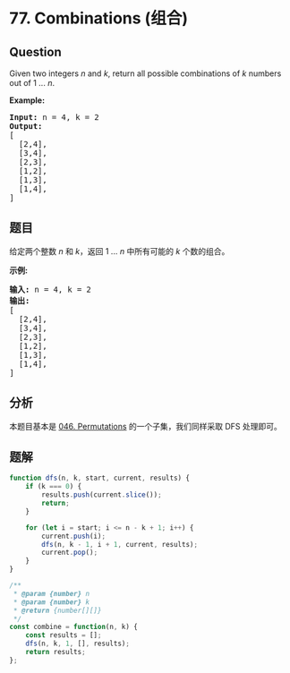 # 77. Combinations (组合)

## Question

Given two integers _n_ and _k_, return all possible combinations of _k_ numbers out of 1 ... _n_.

**Example:**

<pre><strong>Input:</strong>&nbsp;n = 4, k = 2
<strong>Output:</strong>
[
  [2,4],
  [3,4],
  [2,3],
  [1,2],
  [1,3],
  [1,4],
]
</pre>

## 题目

给定两个整数 _n_ 和 _k_，返回 1 ... _n_ 中所有可能的 _k_ 个数的组合。

**示例:**

<pre><strong>输入:</strong>&nbsp;n = 4, k = 2
<strong>输出:</strong>
[
  [2,4],
  [3,4],
  [2,3],
  [1,2],
  [1,3],
  [1,4],
]</pre>

## 分析

本题目基本是 [046. Permutations](./046.%20Permutations.md) 的一个子集，我们同样采取 DFS 处理即可。

## 题解

```javascript
function dfs(n, k, start, current, results) {
    if (k === 0) {
        results.push(current.slice());
        return;
    }

    for (let i = start; i <= n - k + 1; i++) {
        current.push(i);
        dfs(n, k - 1, i + 1, current, results);
        current.pop();
    }
}

/**
 * @param {number} n
 * @param {number} k
 * @return {number[][]}
 */
const combine = function(n, k) {
    const results = [];
    dfs(n, k, 1, [], results);
    return results;
};
```
